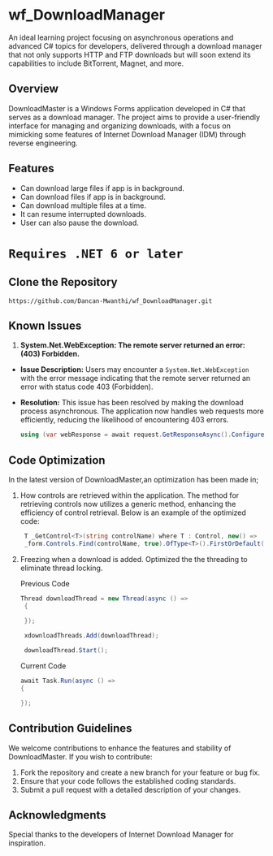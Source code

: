 # wf_DownloadManager
An ideal learning project focusing on asynchronous operations and advanced C# topics for developers, delivered through a download manager that not only supports HTTP and FTP downloads but will soon extend its capabilities to include BitTorrent, Magnet, and more.

## Overview

DownloadMaster is a Windows Forms application developed in C# that serves as a download manager. The project aims to provide a user-friendly interface for managing and organizing downloads, with a focus on mimicking some features of Internet Download Manager (IDM) through reverse engineering.

## Features

- Can download large files if app is in background.
- Can download files if app is in background.
- Can download multiple files at a time.
- It can resume interrupted downloads.
- User can also pause the download.


# `Requires .NET 6 or later`

## Clone the Repository
   ````
https://github.com/Dancan-Mwanthi/wf_DownloadManager.git
````
## Known Issues

1. **System.Net.WebException: The remote server returned an error: (403) Forbidden.**
- **Issue Description:** Users may encounter a `System.Net.WebException` with the error message indicating that the remote server returned an error with status code 403 (Forbidden).
- **Resolution:** This issue has been resolved by making the download process asynchronous. The application now handles web requests more efficiently, reducing the likelihood of encountering 403 errors.

  ````csharp
  using (var webResponse = await request.GetResponseAsync().ConfigureAwait(false))

## Code Optimization

In the latest version of DownloadMaster,an optimization has been made in; 

1. How controls are retrieved within the application. The method for retrieving controls now utilizes a generic method, enhancing the efficiency of control retrieval. Below is an example of the optimized code:

   ````csharp
    T _GetControl<T>(string controlName) where T : Control, new() =>
    _form.Controls.Find(controlName, true).OfType<T>().FirstOrDefault() ?? new T();
   ````

2. Freezing when a download is added. Optimized the the threading to eliminate thread locking.

   Previous Code
   `````csharp
   Thread downloadThread = new Thread(async () =>
    {
      
    });
   
    xdownloadThreads.Add(downloadThread);
   
    downloadThread.Start();
   ``````
   
   Current Code
      ````csharp
   await Task.Run(async () =>
   {
      
   });
   ````
  
## Contribution Guidelines

We welcome contributions to enhance the features and stability of DownloadMaster. If you wish to contribute:

1. Fork the repository and create a new branch for your feature or bug fix.
2. Ensure that your code follows the established coding standards.
3. Submit a pull request with a detailed description of your changes.

## Acknowledgments

Special thanks to the developers of Internet Download Manager for inspiration.
